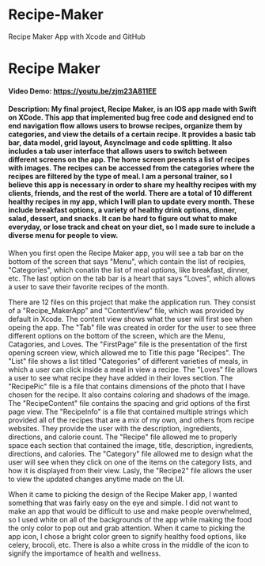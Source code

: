 # Recipe-Maker
Recipe Maker App with Xcode and GitHub

# Recipe Maker
#### Video Demo:  <https://youtu.be/zjm23A811EE>
#### Description: My final project, Recipe Maker, is an IOS app made with Swift on XCode. This app that implemented bug free code and designed end to end navigation flow allows users to browse recipes, organize them by categories, and view the details of a certain recipe. It provides a basic tab bar, data model, grid layout, AsyncImage and code splitting. It also includes a tab user interface that allows users to switch between different screens on the app. The home screen presents a list of recipes with images. The recipes can be accessed from the categories where the recipes are filtered by the type of meal. I am a personal trainer, so I believe this app is necessary in order to share my healthy recipes with my clients, friends, and the rest of the world. There are a total of 10 different healthy recipes in my app, which I will plan to update every month. These include breakfast options, a variety of healthy drink options, dinner, salad, dessert, and snacks. It can be hard to figure out what to make everyday, or lose track and cheat on your diet, so I made sure to include a diverse menu for people to view.

When you first open the Recipe Maker app, you will see a tab bar on the bottom of the screen that says "Menu", which contain the list of recipies, "Categories", which conatin the list of meal options, like breakfast, dinner, etc. The last option on the tab bar is a heart that says "Loves", which allows a user to save their favorite recipes of the month.

There are 12 files on this project that make the application run. They consist of a "Recipe_MakerApp" and "ContentView" file, which was provided by default in Xcode. The content view shows what the user will first see when opeing the app. The "Tab" file was created in order for the user to see three different options on the bottom of the screen, which are the Menu, Catagories, and Loves. The "FirstPage" file is the presentation of the first opening screen view, which allowed me to Title this page "Recipes". The "List" file shows a list titled "Categories" of different varieties of meals, in which a user can click inside a meal in view a recipe. The "Loves" file allows a user to see what recipe they have added in their loves section. The "RecipePic" file is a file that contains dimensions of the photo that I have chosen for the recipe. It also contains coloring and shadows of the image. The "RecipeContent" file contains the spacing and grid options of the first page view. The "RecipeInfo" is a file that contained multiple strings which provided all of the recipes that are a mix of my own, and others from recipe websites. They provide the user with the description, ingredients, directions, and calorie count. The "Recipe" file allowed me to properly space each section that contained the image, title, description, ingredients, directions, and calories. The "Category" file allowed me to design what the user will see when they click on one of the items on the category lists, and how it is displayed from their view. Lasly, the "Recipe2" file allows the user to view the updated changes anytime made on the UI.

When it came to picking the design of the Recipe Maker app, I wanted something that was fairly easy on the eye and simple. I did not want to make an app that would be difficult to use and make people overwhelmed, so I used white on all of the backgrounds of the app while making the food the only color to pop out and grab attention. When it came to picking the app icon, I chose a bright color green to signify healthy food options, like celery, brocoli, etc. There is also a white cross in the middle of the icon to signify the importamce of health and wellness.
